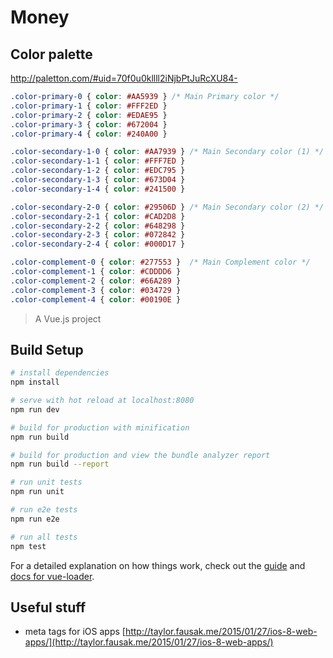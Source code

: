 # Money

## Color palette

http://paletton.com/#uid=70f0u0kllll2iNjbPtJuRcXU84-

```css
.color-primary-0 { color: #AA5939 }	/* Main Primary color */
.color-primary-1 { color: #FFF2ED }
.color-primary-2 { color: #EDAE95 }
.color-primary-3 { color: #672004 }
.color-primary-4 { color: #240A00 }

.color-secondary-1-0 { color: #AA7939 }	/* Main Secondary color (1) */
.color-secondary-1-1 { color: #FFF7ED }
.color-secondary-1-2 { color: #EDC795 }
.color-secondary-1-3 { color: #673D04 }
.color-secondary-1-4 { color: #241500 }

.color-secondary-2-0 { color: #29506D }	/* Main Secondary color (2) */
.color-secondary-2-1 { color: #CAD2D8 }
.color-secondary-2-2 { color: #648298 }
.color-secondary-2-3 { color: #072842 }
.color-secondary-2-4 { color: #000D17 }

.color-complement-0 { color: #277553 }	/* Main Complement color */
.color-complement-1 { color: #CDDDD6 }
.color-complement-2 { color: #66A289 }
.color-complement-3 { color: #034729 }
.color-complement-4 { color: #00190E }
```

> A Vue.js project

## Build Setup

``` bash
# install dependencies
npm install

# serve with hot reload at localhost:8080
npm run dev

# build for production with minification
npm run build

# build for production and view the bundle analyzer report
npm run build --report

# run unit tests
npm run unit

# run e2e tests
npm run e2e

# run all tests
npm test
```

For a detailed explanation on how things work, check out the [guide](http://vuejs-templates.github.io/webpack/) and [docs for vue-loader](http://vuejs.github.io/vue-loader).

## Useful stuff

* meta tags for iOS apps [http://taylor.fausak.me/2015/01/27/ios-8-web-apps/](http://taylor.fausak.me/2015/01/27/ios-8-web-apps/)
